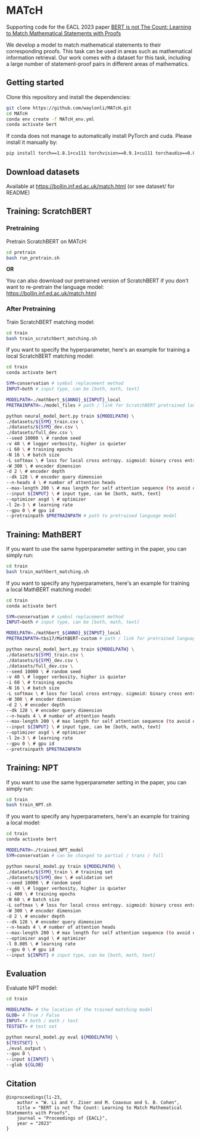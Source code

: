# MATcH

Supporting code for the EACL 2023 paper [BERT is not The Count: Learning to Match Mathematical Statements with Proofs](https://arxiv.org/abs/2102.02110)

We develop a model to match mathematical statements to their corresponding proofs. This task can be used in areas such as mathematical information retrieval. Our work comes with a dataset for this task, including a large number of statement-proof pairs in different areas of mathematics.

## Getting started

Clone this repository and install the dependencies:

```bash
git clone https://github.com/waylonli/MATcH.git
cd MATcH
conda env create -f MATcH_env.yml
conda activate bert
```

If conda does not manage to automatically install PyTorch and cuda. Please install it manually by:

```bash
pip install torch==1.8.1+cu111 torchvision==0.9.1+cu111 torchaudio==0.8.1 -f https://download.pytorch.org/whl/torch_stable.html
```

## Download datasets

Available at https://bollin.inf.ed.ac.uk/match.html (or see dataset/ for README)

## Training: ScratchBERT

### Pretraining

Pretrain ScratchBERT on MATcH:

```bash
cd pretrain
bash run_pretrain.sh
```

**OR**

You can also download our pretrained version of ScratchBERT if you don't want to re-pretrain the language model: https://bollin.inf.ed.ac.uk/match.html

### After Pretraining

Train ScratchBERT matching model:

```bash
cd train
bash train_scratchbert_matching.sh
```

If you want to specify the hyperparameter, here's an example for training a local ScratchBERT matching model:

```bash
cd train
conda activate bert

SYM=conservation # symbol replacement method
INPUT=both # input type, can be [both, math, text] 

MODELPATH=./mathbert_${ANNO}_${INPUT}_local
PRETRAINPATH=./model_files # path / link for ScratchBERT pretrained language model

python neural_model_bert.py train ${MODELPATH} \
./datasets/${SYM}_train.csv \
./datasets/${SYM}_dev.csv \
./datasets/full_dev.csv \
--seed 10000 \ # random seed
-v 40 \ # logger verbosity, higher is quieter
-i 60 \ # training epochs
-N 16 \ # batch size
-L softmax \ # loss for local cross entropy. sigmoid: binary cross entropy
-W 300 \ # encoder dimension
-d 2 \ # encoder depth
--dk 128 \ # encoder query dimension
--n-heads 4 \ # number of attention heads
--max-length 200 \ # max length for self attention sequence (to avoid out of memory errors)
--input ${INPUT} \ # input type, can be [both, math, text]
--optimizer asgd \ # optimizer
-l 2e-3 \ # learning rate
--gpu 0 \ # gpu id
--pretrainpath $PRETRAINPATH # path to pretrained language model
```

## Training: MathBERT

If you want to use the same hyperparameter setting in the paper, you can simply run:

```bash
cd train
bash train_mathbert_matching.sh
```

If you want to specify any hyperparameters, here's an example for training a local MathBERT matching model:

```bash
cd train
conda activate bert

SYM=conservation # symbol replacement method
INPUT=both # input type, can be [both, math, text] 

MODELPATH=./mathbert_${ANNO}_${INPUT}_local
PRETRAINPATH=tbs17/MathBERT-custom # path / link for pretrained language model

python neural_model_bert.py train ${MODELPATH} \
./datasets/${SYM}_train.csv \
./datasets/${SYM}_dev.csv \
./datasets/full_dev.csv \
--seed 10000 \ # random seed
-v 40 \ # logger verbosity, higher is quieter
-i 60 \ # training epochs
-N 16 \ # batch size
-L softmax \ # loss for local cross entropy. sigmoid: binary cross entropy
-W 300 \ # encoder dimension
-d 2 \ # encoder depth
--dk 128 \ # encoder query dimension
--n-heads 4 \ # number of attention heads
--max-length 200 \ # max length for self attention sequence (to avoid out of memory errors)
--input ${INPUT} \ # input type, can be [both, math, text]
--optimizer asgd \ # optimizer
-l 2e-3 \ # learning rate
--gpu 0 \ # gpu id
--pretrainpath $PRETRAINPATH
```

## Training: NPT

If you want to use the same hyperparameter setting in the paper, you can simply run:

```bash
cd train
bash train_NPT.sh
```

If you want to specify any hyperparameters, here's an example for training a local model:

```bash
cd train
conda activate bert

MODELPATH=./trained_NPT_model
SYM=conservation # can be changed to partial / trans / full

python neural_model.py train ${MODELPATH} \
./datasets/${SYM}_train \ # training set
./datasets/${SYM}_dev \ # validation set
--seed 10000 \ # random seed
-v 40 \ # logger verbosity, higher is quieter
-i 400 \ # training epochs
-N 60 \ # batch size
-L softmax \ # loss for local cross entropy. sigmoid: binary cross entropy
-W 300 \ # encoder dimension
-d 2 \ # encoder depth
--dk 128 \ # encoder query dimension
--n-heads 4 \ # number of attention heads
--max-length 200 \ # max length for self attention sequence (to avoid out of memory errors)
--optimizer asgd \ # optimizer
-l 0.005 \ # learning rate
--gpu 0 \ # gpu id
--input ${INPUT} # input type, can be [both, math, text]
```

## Evaluation

Evaluate NPT model:

```bash
cd train

MODELPATH= # the location of the trained matching model
GLOB= # True / False
INPUT= # both / math / text
TESTSET= # test set

python neural_model.py eval ${MODELPATH} \
${TESTSET} \
./eval_output \
--gpu 0 \
--input ${INPUT} \
--glob ${GLOB}
```

## Citation

```
@inproceedings{li-23,
    author = "W. Li and Y. Ziser and M. Coavoux and S. B. Cohen",
    title = "BERT is not The Count: Learning to Match Mathematical Statements with Proofs",
    journal = "Proceedings of {EACL}",
    year = "2023"
}
```



